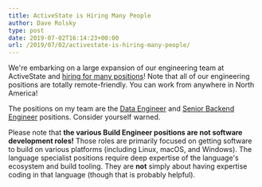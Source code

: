 ```yaml
---
title: ActiveState is Hiring Many People
author: Dave Rolsky
type: post
date: 2019-07-02T16:14:23+00:00
url: /2019/07/02/activestate-is-hiring-many-people/
---
```


We're embarking on a large expansion of our engineering team at ActiveState and [hiring for many
positions][1]! Note that all of our engineering positions are totally remote-friendly. You can work
from anywhere in North America!

The positions on my team are the [Data Engineer][2] and [Senior Backend Engineer][3] positions.
Consider yourself warned.

Please note that **the various Build Engineer positions are not software development roles!** Those
roles are primarily focused on getting software to build on various platforms (including Linux,
macOS, and Windows). The language specialist positions require deep expertise of the language's
ecosystem and build tooling. They are **not** simply about having expertise coding in that language
(though that is probably helpful).

[1]: https://www.activestate.com/company/careers/
[2]: https://www.activestate.com/company/careers/?gh_jid=4334344002#grnhse_app
[3]: https://www.activestate.com/company/careers/?gh_jid=4331785002#grnhse_app
